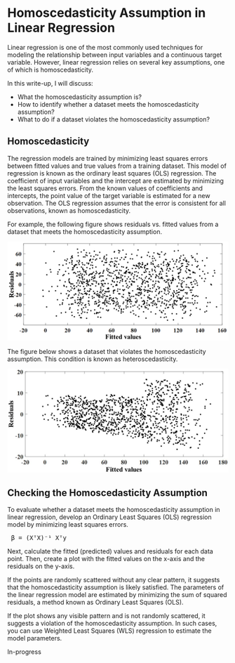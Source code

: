 # Homoscedasticity Assumption in Linear Regression
Linear regression is one of the most commonly used techniques for modeling the relationship between input variables and a continuous target variable. However, linear regression relies on several key assumptions, one of which is homoscedasticity.

In this write-up, I will discuss:
* What the homoscedasticity assumption is?
* How to identify whether a dataset meets the homoscedasticity assumption?
* What to do if a dataset violates the homoscedasticity assumption?
## Homoscedasticity
The regression models are trained by minimizing least squares errors between fitted values and true values from a training dataset. This model of regression is known as the ordinary least squares (OLS) regression. The coefficient of input variables and the intercept are estimated by minimizing the least squares errors. From the known values of coefficients and intercepts, the point value of the target variable is estimated for a new observation. The OLS regression assumes that the error is consistent for all observations, known as homoscedasticity. 

For example, the following figure shows residuals vs. fitted values from a dataset that meets the homoscedasticity assumption.

![image alt](https://github.com/adeyie/homoscedasticity/blob/50cebaafa85242bf6f60e32f5bd85b153b3ae5c3/homoscedasticity.png)

The figure below shows a dataset that violates the homoscedasticity assumption. This condition is known as heteroscedasticity.

![image alt](https://github.com/adeyie/homoscedasticity/blob/9d4d0c974b65510b6fadee4994b89952a2be59b8/heteroscedasticity.png)

##  Checking the Homoscedasticity Assumption
To evaluate whether a dataset meets the homoscedasticity assumption in linear regression, develop an Ordinary Least Squares (OLS) regression model by minimizing least squares errors.  
<pre> β = (XᵀX)⁻¹ Xᵀy </pre>
Next, calculate the fitted (predicted) values and residuals for each data point. Then, create a plot with the fitted values on the x-axis and the residuals on the y-axis. 

If the points are randomly scattered without any clear pattern, it suggests that the homoscedasticity assumption is likely satisfied. The parameters of the linear regression model are estimated by minimizing the sum of squared residuals, a method known as Ordinary Least Squares (OLS).

If the plot shows any visible pattern and is not randomly scattered, it suggests a violation of the homoscedasticity assumption. In such cases, you can use Weighted Least Squares (WLS) regression to estimate the model parameters.

In-progress
